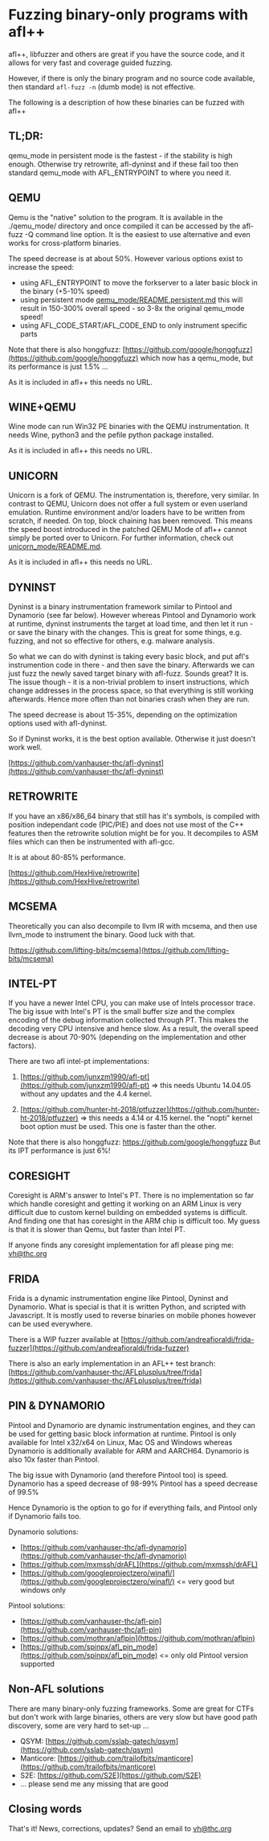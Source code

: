 # Fuzzing binary-only programs with afl++

  afl++, libfuzzer and others are great if you have the source code, and
  it allows for very fast and coverage guided fuzzing.

  However, if there is only the binary program and no source code available,
  then standard `afl-fuzz -n` (dumb mode) is not effective.

  The following is a description of how these binaries can be fuzzed with afl++

## TL;DR:

  qemu_mode in persistent mode is the fastest - if the stability is
  high enough. Otherwise try retrowrite, afl-dyninst and if these
  fail too then standard qemu_mode with AFL_ENTRYPOINT to where you need it.


## QEMU

  Qemu is the "native" solution to the program.
  It is available in the ./qemu_mode/ directory and once compiled it can
  be accessed by the afl-fuzz -Q command line option.
  It is the easiest to use alternative and even works for cross-platform binaries.

  The speed decrease is at about 50%.
  However various options exist to increase the speed:
   - using AFL_ENTRYPOINT to move the forkserver to a later basic block in
     the binary (+5-10% speed)
   - using persistent mode [qemu_mode/README.persistent.md](../qemu_mode/README.persistent.md)
     this will result in 150-300% overall speed - so 3-8x the original
     qemu_mode speed!
   - using AFL_CODE_START/AFL_CODE_END to only instrument specific parts

  Note that there is also honggfuzz: [https://github.com/google/honggfuzz](https://github.com/google/honggfuzz)
  which now has a qemu_mode, but its performance is just 1.5% ...

  As it is included in afl++ this needs no URL.


## WINE+QEMU

  Wine mode can run Win32 PE binaries with the QEMU instrumentation.
  It needs Wine, python3 and the pefile python package installed.

  As it is included in afl++ this needs no URL.


## UNICORN

  Unicorn is a fork of QEMU. The instrumentation is, therefore, very similar.
  In contrast to QEMU, Unicorn does not offer a full system or even userland
  emulation. Runtime environment and/or loaders have to be written from scratch,
  if needed. On top, block chaining has been removed. This means the speed boost
  introduced in  the patched QEMU Mode of afl++ cannot simply be ported over to
  Unicorn. For further information, check out [unicorn_mode/README.md](../unicorn_mode/README.md).

  As it is included in afl++ this needs no URL.


## DYNINST

  Dyninst is a binary instrumentation framework similar to Pintool and
  Dynamorio (see far below). However whereas Pintool and Dynamorio work at
  runtime, dyninst instruments the target at load time, and then let it run -
  or save the  binary with the changes.
  This is great for some things, e.g. fuzzing, and not so effective for others,
  e.g. malware analysis.

  So what we can do with dyninst is taking every basic block, and put afl's
  instrumention code in there - and then save the binary.
  Afterwards we can just fuzz the newly saved target binary with afl-fuzz.
  Sounds great? It is. The issue though - it is a non-trivial problem to
  insert instructions, which change addresses in the process space, so that
  everything is still working afterwards. Hence more often than not binaries
  crash when they are run.

  The speed decrease is about 15-35%, depending on the optimization options
  used with afl-dyninst.

  So if Dyninst works, it is the best option available. Otherwise it just
  doesn't work well.

  [https://github.com/vanhauser-thc/afl-dyninst](https://github.com/vanhauser-thc/afl-dyninst)


## RETROWRITE

  If you have an x86/x86_64 binary that still has it's symbols, is compiled
  with position independant code (PIC/PIE) and does not use most of the C++
  features then the retrowrite solution might be for you.
  It decompiles to ASM files which can then be instrumented with afl-gcc.

  It is at about 80-85% performance.

  [https://github.com/HexHive/retrowrite](https://github.com/HexHive/retrowrite)


## MCSEMA

  Theoretically you can also decompile to llvm IR with mcsema, and then
  use llvm_mode to instrument the binary.
  Good luck with that.

  [https://github.com/lifting-bits/mcsema](https://github.com/lifting-bits/mcsema)


## INTEL-PT

  If you have a newer Intel CPU, you can make use of Intels processor trace.
  The big issue with Intel's PT is the small buffer size and the complex
  encoding of the debug information collected through PT.
  This makes the decoding very CPU intensive and hence slow.
  As a result, the overall speed decrease is about 70-90% (depending on
  the implementation and other factors).

  There are two afl intel-pt implementations:

  1. [https://github.com/junxzm1990/afl-pt](https://github.com/junxzm1990/afl-pt)
     => this needs Ubuntu 14.04.05 without any updates and the 4.4 kernel.

  2. [https://github.com/hunter-ht-2018/ptfuzzer](https://github.com/hunter-ht-2018/ptfuzzer)
     => this needs a 4.14 or 4.15 kernel. the "nopti" kernel boot option must
        be used. This one is faster than the other.

  Note that there is also honggfuzz: https://github.com/google/honggfuzz
  But its IPT performance is just 6%!


## CORESIGHT

  Coresight is ARM's answer to Intel's PT.
  There is no implementation so far which handle coresight and getting
  it working on an ARM Linux is very difficult due to custom kernel building
  on embedded systems is difficult. And finding one that has coresight in
  the ARM chip is difficult too.
  My guess is that it is slower than Qemu, but faster than Intel PT.

  If anyone finds any coresight implementation for afl please ping me: vh@thc.org


## FRIDA

  Frida is a dynamic instrumentation engine like Pintool, Dyninst and Dynamorio.
  What is special is that it is written Python, and scripted with Javascript.
  It is mostly used to reverse binaries on mobile phones however can be used
  everywhere.

  There is a WIP fuzzer available at [https://github.com/andreafioraldi/frida-fuzzer](https://github.com/andreafioraldi/frida-fuzzer)

  There is also an early implementation in an AFL++ test branch:
  [https://github.com/vanhauser-thc/AFLplusplus/tree/frida](https://github.com/vanhauser-thc/AFLplusplus/tree/frida)


## PIN & DYNAMORIO

  Pintool and Dynamorio are dynamic instrumentation engines, and they can be
  used for getting basic block information at runtime.
  Pintool is only available for Intel x32/x64 on Linux, Mac OS and Windows
  whereas Dynamorio is additionally available for ARM and AARCH64.
  Dynamorio is also 10x faster than Pintool.

  The big issue with Dynamorio (and therefore Pintool too) is speed.
  Dynamorio has a speed decrease of 98-99%
  Pintool has a speed decrease of 99.5%

  Hence Dynamorio is the option to go for if everything fails, and Pintool
  only if Dynamorio fails too.

  Dynamorio solutions:
  * [https://github.com/vanhauser-thc/afl-dynamorio](https://github.com/vanhauser-thc/afl-dynamorio)
  * [https://github.com/mxmssh/drAFL](https://github.com/mxmssh/drAFL)
  * [https://github.com/googleprojectzero/winafl/](https://github.com/googleprojectzero/winafl/) <= very good but windows only

  Pintool solutions:
  * [https://github.com/vanhauser-thc/afl-pin](https://github.com/vanhauser-thc/afl-pin)
  * [https://github.com/mothran/aflpin](https://github.com/mothran/aflpin)
  * [https://github.com/spinpx/afl_pin_mode](https://github.com/spinpx/afl_pin_mode) <= only old Pintool version supported


## Non-AFL solutions

  There are many binary-only fuzzing frameworks.
  Some are great for CTFs but don't work with large binaries, others are very
  slow but have good path discovery, some are very hard to set-up ...

  * QSYM: [https://github.com/sslab-gatech/qsym](https://github.com/sslab-gatech/qsym)
  * Manticore: [https://github.com/trailofbits/manticore](https://github.com/trailofbits/manticore)
  * S2E: [https://github.com/S2E](https://github.com/S2E)
  *  ... please send me any missing that are good


## Closing words

  That's it! News, corrections, updates? Send an email to vh@thc.org
